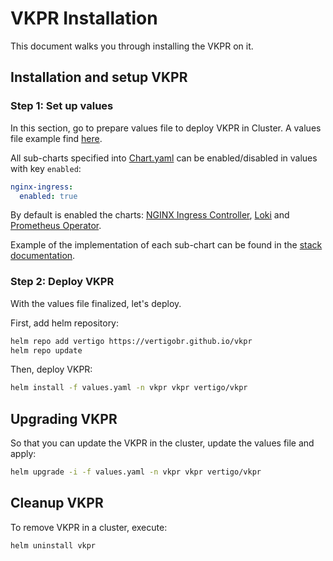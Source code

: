 # VKPR Installation

This document walks you through installing the VKPR on it.

## Installation and setup VKPR

### Step 1: Set up values

In this section, go to prepare values file to deploy VKPR in Cluster. A values file example find [here](../../examples).

All sub-charts specified into [Chart.yaml](../../vkpr/Chart.yaml) can be enabled/disabled in values with key `enabled`:

```yaml
nginx-ingress:
  enabled: true
```

By default is enabled the charts: [NGINX Ingress Controller](../stacks.md#nginx-ingress-controller), [Loki](../stacks.md#loki) and [Prometheus Operator](../stacks.md#prometheus-operator).

Example of the implementation of each sub-chart can be found in the [stack documentation](../stacks.md).

### Step 2: Deploy VKPR

With the values file finalized, let's deploy.

First, add helm repository:
```sh
helm repo add vertigo https://vertigobr.github.io/vkpr
helm repo update
```

Then, deploy VKPR:
```sh
helm install -f values.yaml -n vkpr vkpr vertigo/vkpr
```

## Upgrading VKPR

So that you can update the VKPR in the cluster, update the values file and apply:
```sh
helm upgrade -i -f values.yaml -n vkpr vkpr vertigo/vkpr
```

## Cleanup VKPR

To remove VKPR in a cluster, execute:
```sh
helm uninstall vkpr
```
